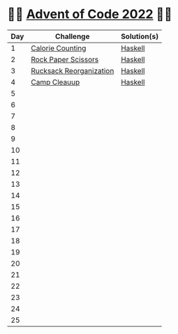 # :christmas_tree::calendar: [Advent of Code 2022](https://adventofcode.com/2022) :calendar::christmas_tree:

Day | Challenge | Solution(s)
--- | --- | ---
1 | [Calorie Counting](https://adventofcode.com/2022/day/1) | [Haskell](https://github.com/rssbrrw/aoc22/blob/main/src/One.hs) |
2 | [Rock Paper Scissors](https://adventofcode.com/2022/day/2)| [Haskell](https://github.com/rssbrrw/aoc22/blob/main/src/Two.hs) |
3 | [Rucksack Reorganization](https://adventofcode.com/2022/day/3)| [Haskell](https://github.com/rssbrrw/aoc22/blob/main/src/Three.hs) |
4 | [Camp Cleauup](https://adventofcode.com/2022/day/4)| [Haskell](https://github.com/rssbrrw/aoc22/blob/main/src/Four.hs) |
5 | | |
6 | | |
7 | | |
8 | | |
9 | | |
10 | | |
11 | | |
12 | | |
13 | | |
14 | | |
15 | | |
16 | | |
17 | | |
18 | | |
19 | | |
20 | | |
21 | | |
22 | | |
23 | | |
24 | | |
25 | | |